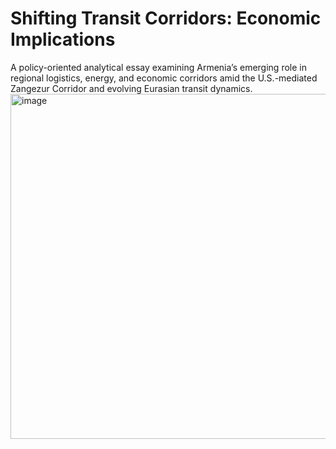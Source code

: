 # Shifting Transit Corridors: Economic Implications
A policy-oriented analytical essay examining Armenia’s emerging role in regional logistics, energy, and economic corridors amid the U.S.-mediated Zangezur Corridor and evolving Eurasian transit dynamics.
<img width="782" height="552" alt="image" src="https://github.com/user-attachments/assets/8f268d73-cdb5-4465-810f-211b880da771" />
